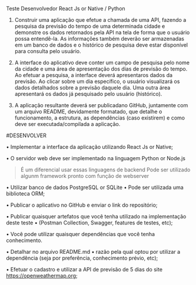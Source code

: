 Teste Desenvolvedor React Js or Native / Python


1) Construir uma aplicação que efetue a chamada de uma API, fazendo a pesquisa da previsão do tempo de
uma determinada cidade e demonstre os dados retornados pela API na tela de forma que o usuário possa
entendê-la. As informações também deverão ser armazenadas em um banco de dados e o histórico de
pesquisa deve estar disponível para consulta pelo usuário.


2) A interface do aplicativo deve conter um campo de pesquisa pelo nome da cidade e uma área de
apresentação dos dias de previsão do tempo. Ao efetuar a pesquisa, a interface deverá apresentaros dados
da previsão. Ao clicar sobre um dia específico, o usuário visualizará os dados detalhados sobre a previsão
daquele dia. Uma outra área apresentará os dados já pesquisado pelo usuário (histórico).

3) A aplicação resultante deverá ser publicadano GitHub, juntamente com um arquivo README,
devidamente formatado, que detalhe o funcionamento, a estrutura, as dependências (caso existirem) e
como deve ser executada/compilada a aplicação.


#DESENVOLVER

• Implementar a interface da aplicação utilizando React Js or Native;

• O servidor web deve ser implementado na linguagem Python or Node.js
  > É um diferencial usar essas linguagens de backend
  > Pode ser utilizado algunm framework pronto com função de webserver

• Utilizar banco de dados PostgreSQL or SQLite 
  • Pode ser utilizada uma biblioteca ORM;
  
• Publicar o aplicativo no GitHub e enviar o link do repositório;

• Publicar quaisquer artefatos que você tenha utilizado na implementação deste teste 
  • (Postman Collection, Swagger, features de testes, etc);

• Você pode utilizar quaisquer dependências que você tenha conhecimento. 

• Detalhar no arquivo README.md 
  • razão pela qual optou por utilizar a dependência (seja por preferência, conhecimento prévio, etc);
  
• Efetuar o cadastro e utilizar a API de previsão de 5 dias do site https://openweathermap.org;

